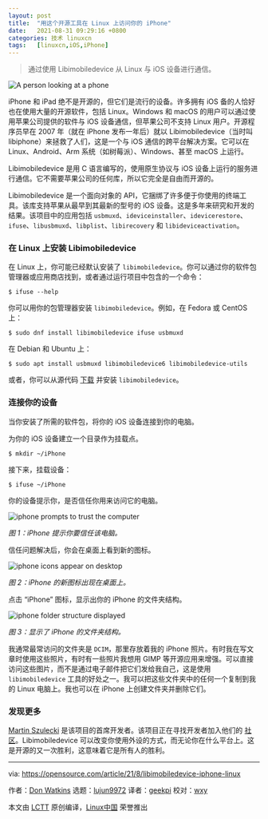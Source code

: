 ```yaml
---
layout: post
title:	"用这个开源工具在 Linux 上访问你的 iPhone"
date:	2021-08-31 09:29:16 +0800 
categories:	技术 linuxcn 
tags:	[linuxcn,iOS,iPhone]
---
```




> 
> 通过使用 Libimobiledevice 从 Linux 与 iOS 设备进行通信。
> 
> 
> 


![](/Asserts/Images//attachment/album/202108/31/092907bc26qep3ekc73czl.jpg "A person looking at a phone")


iPhone 和 iPad 绝不是开源的，但它们是流行的设备。许多拥有 iOS 备的人恰好也在使用大量的开源软件，包括 Linux。Windows 和 macOS 的用户可以通过使用苹果公司提供的软件与 iOS 设备通信，但苹果公司不支持 Linux 用户。开源程序员早在 2007 年（就在 iPhone 发布一年后）就以 Libimobiledevice（当时叫 libiphone）来拯救了人们，这是一个与 iOS 通信的跨平台解决方案。它可以在 Linux、Android、Arm 系统（如树莓派）、Windows、甚至 macOS 上运行。


Libimobiledevice 是用 C 语言编写的，使用原生协议与 iOS 设备上运行的服务进行通信。它不需要苹果公司的任何库，所以它完全是自由而开源的。


Libimobiledevice 是一个面向对象的 API，它捆绑了许多便于你使用的终端工具。该库支持苹果从最早到其最新的型号的 iOS 设备。这是多年来研究和开发的结果。该项目中的应用包括 `usbmuxd`、`ideviceinstaller`、`idevicerestore`、`ifuse`、`libusbmuxd`、`libplist`、`libirecovery` 和 `libideviceactivation`。


### 在 Linux 上安装 Libimobiledevice


在 Linux 上，你可能已经默认安装了 `libimobiledevice`。你可以通过你的软件包管理器或应用商店找到，或者通过运行项目中包含的一个命令：



```
$ ifuse --help

```

你可以用你的包管理器安装 `libimobiledevice`。例如，在 Fedora 或 CentOS 上：



```
$ sudo dnf install libimobiledevice ifuse usbmuxd

```

在 Debian 和 Ubuntu 上：



```
$ sudo apt install usbmuxd libimobiledevice6 libimobiledevice-utils

```

或者，你可以从源代码 [下载](https://github.com/libimobiledevice/libimobiledevice/) 并安装 `libimobiledevice`。


### 连接你的设备


当你安装了所需的软件包，将你的 iOS 设备连接到你的电脑。


为你的 iOS 设备建立一个目录作为挂载点。



```
$ mkdir ~/iPhone

```

接下来，挂载设备：



```
$ ifuse ~/iPhone

```

你的设备提示你，是否信任你用来访问它的电脑。


![iphone prompts to trust the computer](/Asserts/Images//attachment/album/202108/31/092918i3601p6z9r3i90gs.png)


*图 1：iPhone 提示你要信任该电脑。*


信任问题解决后，你会在桌面上看到新的图标。


![iphone icons appear on desktop](/Asserts/Images//attachment/album/202108/31/092919cx6dxclxu93cx19s.png)


*图 2：iPhone 的新图标出现在桌面上。*


点击 “iPhone” 图标，显示出你的 iPhone 的文件夹结构。


![iphone folder structure displayed](/Asserts/Images//attachment/album/202108/31/092919ric11gnzcsc0yisc.png)


*图 3：显示了 iPhone 的文件夹结构。*


我通常最常访问的文件夹是 `DCIM`，那里存放着我的 iPhone 照片。有时我在写文章时使用这些照片，有时有一些照片我想用 GIMP 等开源应用来增强。可以直接访问这些图片，而不是通过电子邮件把它们发给我自己，这是使用 `libimobiledevice` 工具的好处之一。我可以把这些文件夹中的任何一个复制到我的 Linux 电脑上。我也可以在 iPhone 上创建文件夹并删除它们。


### 发现更多


[Martin Szulecki](https://github.com/FunkyM) 是该项目的首席开发者。该项目正在寻找开发者加入他们的 [社区](https://libimobiledevice.org/#community)。Libimobiledevice 可以改变你使用外设的方式，而无论你在什么平台上。这是开源的又一次胜利，这意味着它是所有人的胜利。




---


via: <https://opensource.com/article/21/8/libimobiledevice-iphone-linux>


作者：[Don Watkins](https://opensource.com/users/don-watkins) 选题：[lujun9972](https://github.com/lujun9972) 译者：[geekpi](https://github.com/geekpi) 校对：[wxy](https://github.com/wxy)


本文由 [LCTT](https://github.com/LCTT/TranslateProject) 原创编译，[Linux中国](https://linux.cn/) 荣誉推出
